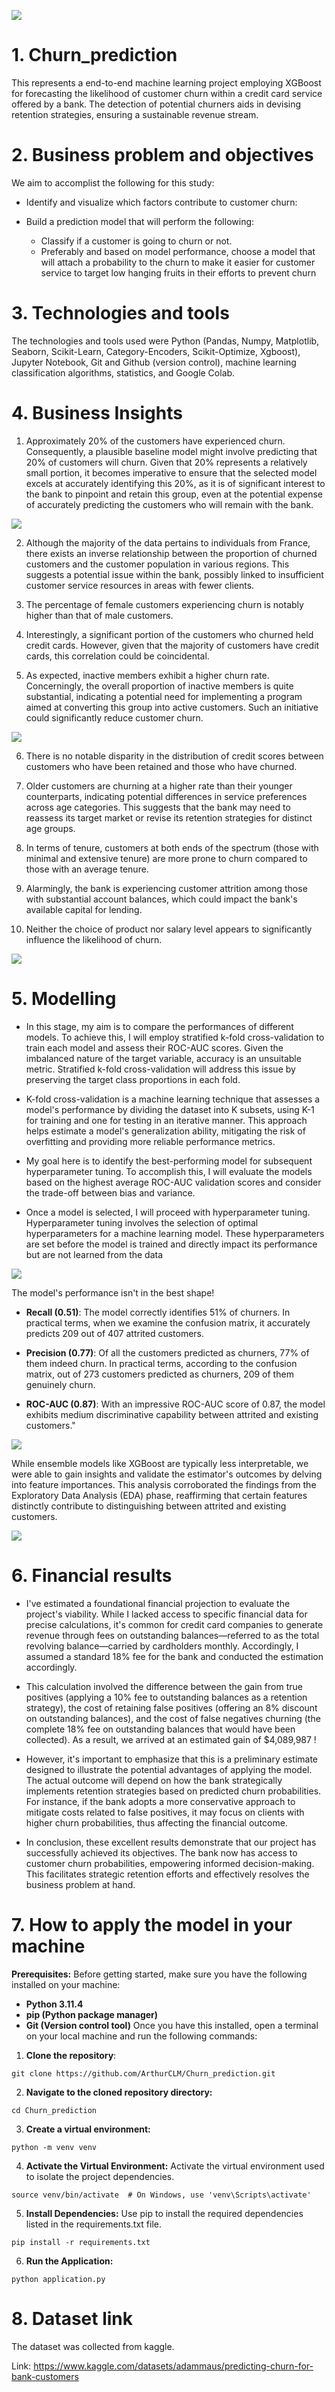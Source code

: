 ![](Images/ChurnProject.png)

# 1. Churn_prediction
This represents a end-to-end machine learning project employing XGBoost for forecasting the likelihood of customer churn within a credit card service offered by a bank. The detection of potential churners aids in devising retention strategies, ensuring a sustainable revenue stream.

# 2. Business problem and objectives
We aim to accomplist the following for this study:

- Identify and visualize which factors contribute to customer churn:

- Build a prediction model that will perform the following:
  - Classify if a customer is going to churn or not.
  - Preferably and based on model performance, choose a model that will attach a probability to the churn to make it easier for customer service to target low hanging fruits in their efforts to prevent churn

# 3. Technologies and tools
The technologies and tools used were Python (Pandas, Numpy, Matplotlib, Seaborn, Scikit-Learn, Category-Encoders, Scikit-Optimize, Xgboost), Jupyter Notebook, Git and Github (version control), machine learning classification algorithms, statistics, and Google Colab.

# 4. Business Insights

1. Approximately 20% of the customers have experienced churn. Consequently, a plausible baseline model might involve predicting that 20% of customers will churn. Given that 20% represents a relatively small portion, it becomes imperative to ensure that the selected model excels at accurately identifying this 20%, as it is of significant interest to the bank to pinpoint and retain this group, even at the potential expense of accurately predicting the customers who will remain with the bank.
   
![](Images/Prop_Churn.png)

2. Although the majority of the data pertains to individuals from France, there exists an inverse relationship between the proportion of churned customers and the customer population in various regions. This suggests a potential issue within the bank, possibly linked to insufficient customer service resources in areas with fewer clients.

3. The percentage of female customers experiencing churn is notably higher than that of male customers.

4. Interestingly, a significant portion of the customers who churned held credit cards. However, given that the majority of customers have credit cards, this correlation could be coincidental.

5. As expected, inactive members exhibit a higher churn rate. Concerningly, the overall proportion of inactive members is quite substantial, indicating a potential need for implementing a program aimed at converting this group into active customers. Such an initiative could significantly reduce customer churn.

![](Images/Count_feature_churn.png)

6. There is no notable disparity in the distribution of credit scores between customers who have been retained and those who have churned.

7. Older customers are churning at a higher rate than their younger counterparts, indicating potential differences in service preferences across age categories. This suggests that the bank may need to reassess its target market or revise its retention strategies for distinct age groups.

8. In terms of tenure, customers at both ends of the spectrum (those with minimal and extensive tenure) are more prone to churn compared to those with an average tenure.

9. Alarmingly, the bank is experiencing customer attrition among those with substantial account balances, which could impact the bank's available capital for lending.

10. Neither the choice of product nor salary level appears to significantly influence the likelihood of churn.

![](Images/Boxplot_feature_churn.png)

# 5. Modelling

- In this stage, my aim is to compare the performances of different models. To achieve this, I will employ stratified k-fold cross-validation to train each model and assess their ROC-AUC scores. Given the imbalanced nature of the target variable, accuracy is an unsuitable metric. Stratified k-fold cross-validation will address this issue by preserving the target class proportions in each fold.

- K-fold cross-validation is a machine learning technique that assesses a model's performance by dividing the dataset into K subsets, using K-1 for training and one for testing in an iterative manner. This approach helps estimate a model's generalization ability, mitigating the risk of overfitting and providing more reliable performance metrics.

- My goal here is to identify the best-performing model for subsequent hyperparameter tuning. To accomplish this, I will evaluate the models based on the highest average ROC-AUC validation scores and consider the trade-off between bias and variance.

- Once a model is selected, I will proceed with hyperparameter tuning. Hyperparameter tuning involves the selection of optimal hyperparameters for a machine learning model. These hyperparameters are set before the model is trained and directly impact its performance but are not learned from the data

![](Images/models_perfomance.png)

The model's performance isn't in the best shape!

- **Recall (0.51)**: The model correctly identifies 51% of churners. In practical terms, when we examine the confusion matrix, it accurately predicts 209 out of 407 attrited customers.

- **Precision (0.77)**: Of all the customers predicted as churners, 77% of them indeed churn. In practical terms, according to the confusion matrix, out of 273 customers predicted as churners, 209 of them genuinely churn.

- **ROC-AUC (0.87)**: With an impressive ROC-AUC score of 0.87, the model exhibits medium discriminative capability between attrited and existing customers."

![](Images/final_model_metrics.png)

While ensemble models like XGBoost are typically less interpretable, we were able to gain insights and validate the estimator's outcomes by delving into feature importances. This analysis corroborated the findings from the Exploratory Data Analysis (EDA) phase, reaffirming that certain features distinctly contribute to distinguishing between attrited and existing customers.

![](Images/features_importance.png)


# 6. Financial results

- I've estimated a foundational financial projection to evaluate the project's viability. While I lacked access to specific financial data for precise calculations, it's common for credit card companies to generate revenue through fees on outstanding balances—referred to as the total revolving balance—carried by cardholders monthly. Accordingly, I assumed a standard 18% fee for the bank and conducted the estimation accordingly.

- This calculation involved the difference between the gain from true positives (applying a 10% fee to outstanding balances as a retention strategy), the cost of retaining false positives (offering an 8% discount on outstanding balances), and the cost of false negatives churning (the complete 18% fee on outstanding balances that would have been collected). As a result, we arrived at an estimated gain of $4,089,987 !

- However, it's important to emphasize that this is a preliminary estimate designed to illustrate the potential advantages of applying the model. The actual outcome will depend on how the bank strategically implements retention strategies based on predicted churn probabilities. For instance, if the bank adopts a more conservative approach to mitigate costs related to false positives, it may focus on clients with higher churn probabilities, thus affecting the financial outcome.

- In conclusion, these excellent results demonstrate that our project has successfully achieved its objectives. The bank now has access to customer churn probabilities, empowering informed decision-making. This facilitates strategic retention efforts and effectively resolves the business problem at hand.

# 7. How to apply the model in your machine

**Prerequisites:**
Before getting started, make sure you have the following installed on your machine:

- **Python 3.11.4**
- **pip (Python package manager)**
- **Git (Version control tool)**
Once you have this installed, open a terminal on your local machine and run the following commands:

1. **Clone the repository**:
```
git clone https://github.com/ArthurCLM/Churn_prediction.git
```
2. **Navigate to the cloned repository directory:**
```
cd Churn_prediction
```
3. **Create a virtual environment:**
```
python -m venv venv
```
4. **Activate the Virtual Environment:**
Activate the virtual environment used to isolate the project dependencies.
```
source venv/bin/activate  # On Windows, use 'venv\Scripts\activate'
```
5. **Install Dependencies:**
Use pip to install the required dependencies listed in the requirements.txt file.
```
pip install -r requirements.txt
```
6. **Run the Application:**
```
python application.py
```

# 8. Dataset link
The dataset was collected from kaggle.

Link: https://www.kaggle.com/datasets/adammaus/predicting-churn-for-bank-customers






